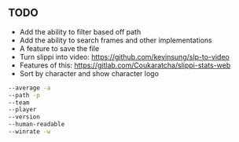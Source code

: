 ## TODO
- Add the ability to filter based off path
- Add the ability to search frames and other implementations
- A feature to save the file
- Turn slippi into video: https://github.com/kevinsung/slp-to-video
- Features of this: https://gitlab.com/Coukaratcha/slippi-stats-web
- Sort by character and show character logo

```bash
--average -a
--path -p
--team
--player
--version
--human-readable
--winrate -w

```